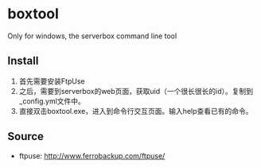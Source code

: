 boxtool
=======

Only for windows, the serverbox command line tool

## Install
1. 首先需要安装FtpUse
2. 之后，需要到serverbox的web页面，获取uid（一个很长很长的id）。复制到_config.yml文件中。
3. 直接双击boxtool.exe，进入到命令行交互页面。输入help查看已有的命令。

## Source
* ftpuse: <http://www.ferrobackup.com/ftpuse/>
